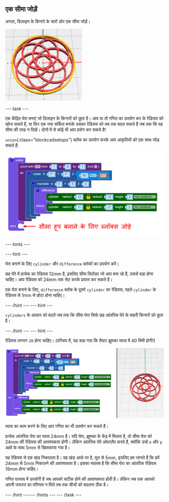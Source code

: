 ## एक सीमा जोड़ें

अगला, डिज़ाइन के किनारे के चारों ओर एक सीमा जोड़ें।

![स्क्रीनशॉट](images/pendant-border-show.png)

--- task ---

एक केंद्रित घेरा बनाएं जो डिज़ाइन के किनारों को छूता है। आप या तो गणित का उपयोग कर के रेडियस को खोज सकते है, या फिर एक नया सर्किल बनाके उसका रेडियस को तब तक बदल सकते हैं जब तक कि वह सीमा की तरह न दिखें। दोनों में से कोई भी आप प्रयोग कर सकते है!

`union`{:class="blockcadsetops"} ब्लॉक का उपयोग करके आप आकृतियों को एक साथ जोड़ सकते हैं:

![स्क्रीनशॉट](images/pendant-union.png)

--- hints ---

 --- hint ---

घेरा बनाने के लिए `cylinder` और `difference` ब्लॉकों का उपयोग करें।

छह घेरे में प्रत्येक का रेडियस 12mm है, इसलिए सीमा सिलेंडर जो आप बना रहे हैं, उससे बड़ा होना चाहिए। आप रेडियस को 24mm तक सेट करके प्रयास कर सकते हैं।

एक घेरा बनाने के लिए, `difference` ब्लॉक के दूसरे `cylinder` का रेडियस, पहले `cylinder` के रेडियस से 1mm से छोटा होना चाहिए।

--- /hint --- --- hint ---

`cylinders` के आकार को बदलें जब तक कि सीमा घेरा सिर्फ छह आंतरिक घेरे के बाहरी किनारों को छूता है।

--- /hint --- --- hint ---

रेडियस लगभग `20` होना चाहिए। (परिचय में, यह कहा गया कि तैयार झुमका व्यास में 40 मिमी होगी!)

![स्क्रीनशॉट](images/pendant-border.png)

व्यास का काम करने के लिए आप गणित का भी उपयोग कर सकते हैं।

प्रत्येक आंतरिक घेरा का व्यास 24mm है। यदि घेरा, झुमका के केंद्र में मिलता है, तो सीमा घेरा को 24mm की रेडियस की आवश्यकता होगी। लेकिन आंतरिक घेरे ओवरलैप करते हैं, क्योंकि उन्हें x और y अक्षों के साथ 5mm से खिसकाया गया है।

यह रेडियस से एक खंड निकालता है। यह खंड आर्क पर है, मूल से 5mm, इसलिए हम जानते हैं कि हमें 24mm से 5mm निकालने की आवश्यकता है। इसका मतलब है कि सीमा घेरा का आंतरिक रेडियस 19mm होना चाहिए।

गणित वास्तव में उपयोगी है जब आपको सटीक होने की आवश्यकता होती है। लेकिन जब तक आपको अपनी जरूरत का परिणाम न मिले तब तक चीजों को बदलना ठीक है।

--- /hint ------ /hints --- --- /task ---
